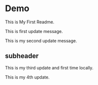 # Demo 


This is My First Readme.

This is first update message.

This is my second update message.

## subheader 

This is my third update and first time locally.

This is my 4th update.

